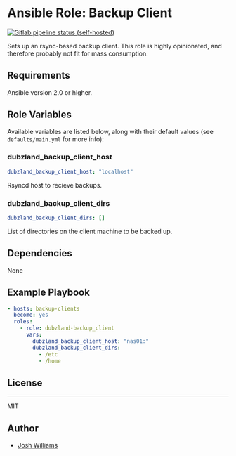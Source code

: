 # Ansible Role: Backup Client
[![Gitlab pipeline status (self-hosted)](https://git.dubzland.net/dubzland/ansible-role-backup-client/badges/master/pipeline.svg)](https://git.dubzland.net/dubzland/ansible-role-backup-client)

Sets up an rsync-based backup client.  This role is highly opinionated, and
therefore probably not fit for mass consumption.

## Requirements

Ansible version 2.0 or higher.

## Role Variables

Available variables are listed below, along with their default values (see
    `defaults/main.yml` for more info):

### dubzland_backup_client_host

```yaml
dubzland_backup_client_host: "localhost"
```

Rsyncd host to recieve backups.

### dubzland_backup_client_dirs

```yaml
dubzland_backup_client_dirs: []
```

List of directories on the client machine to be backed up.

## Dependencies

None

## Example Playbook

```yaml
- hosts: backup-clients
  become: yes
  roles:
    - role: dubzland-backup_client
      vars:
        dubzland_backup_client_host: "nas01:"
        dubzland_backup_client_dirs:
          - /etc
          - /home
```

## License
-------

MIT

## Author

* [Josh Williams](https://codingprime.com)
